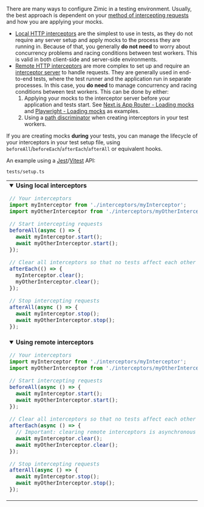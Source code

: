 There are many ways to configure Zimic in a testing environment. Usually, the best approach is dependent on your
[method of intercepting requests](Getting-Started#4-choose-your-method-to-intercept-requests) and how you are applying
your mocks.

- [Local HTTP interceptors](Getting-Started#local-http-interceptors) are the simplest to use in tests, as they do not
  require any server setup and apply mocks to the process they are running in. Because of that, you generally **do not
  need** to worry about concurrency problems and racing conditions between test workers. This is valid in both
  client-side and server-side environments.
- [Remote HTTP interceptors](Getting-Started#remote-http-interceptors) are more complex to set up and require an
  [interceptor server](CLI:-`zimic-server`#zimic-server) to handle requests. They are generally used in end-to-end
  tests, where the test runner and the application run in separate processes. In this case, you **do need** to manage
  concurrency and racing conditions between test workers. This can be done by either:
  1. Applying your mocks to the interceptor server before your application and tests start. See
     [Next.js App Router - Loading mocks](../../examples/with-next-js-app/README.md#loading-mocks) and
     [Playwright - Loading mocks](../../examples/with-playwright/README.md#loading-mocks) as examples.
  2. Using a
     [path discriminator](API-reference:-`zimic`-interceptor-http#path-discriminators-in-remote-http-interceptors) when
     creating interceptors in your test workers.

If you are creating mocks **during** your tests, you can manage the lifecycle of your interceptors in your test setup
file, using `beforeAll`/`beforeEach`/`afterEach`/`afterAll` or equivalent hooks.

An example using a [Jest](https://jestjs.io)/[Vitest](https://vitest.dev) API:

`tests/setup.ts`

<table><tr><td width="900px" valign="top"><details open><summary><b>Using local interceptors</b></summary>

```ts
// Your interceptors
import myInterceptor from './interceptors/myInterceptor';
import myOtherInterceptor from './interceptors/myOtherInterceptor';

// Start intercepting requests
beforeAll(async () => {
  await myInterceptor.start();
  await myOtherInterceptor.start();
});

// Clear all interceptors so that no tests affect each other
afterEach(() => {
  myInterceptor.clear();
  myOtherInterceptor.clear();
});

// Stop intercepting requests
afterAll(async () => {
  await myInterceptor.stop();
  await myOtherInterceptor.stop();
});
```

</details></td></tr><tr></tr><tr><td width="900px" valign="top"><details open><summary><b>Using remote interceptors</b></summary>

```ts
// Your interceptors
import myInterceptor from './interceptors/myInterceptor';
import myOtherInterceptor from './interceptors/myOtherInterceptor';

// Start intercepting requests
beforeAll(async () => {
  await myInterceptor.start();
  await myOtherInterceptor.start();
});

// Clear all interceptors so that no tests affect each other
afterEach(async () => {
  // Important: clearing remote interceptors is asynchronous
  await myInterceptor.clear();
  await myOtherInterceptor.clear();
});

// Stop intercepting requests
afterAll(async () => {
  await myInterceptor.stop();
  await myOtherInterceptor.stop();
});
```

</details></td></tr></table>
